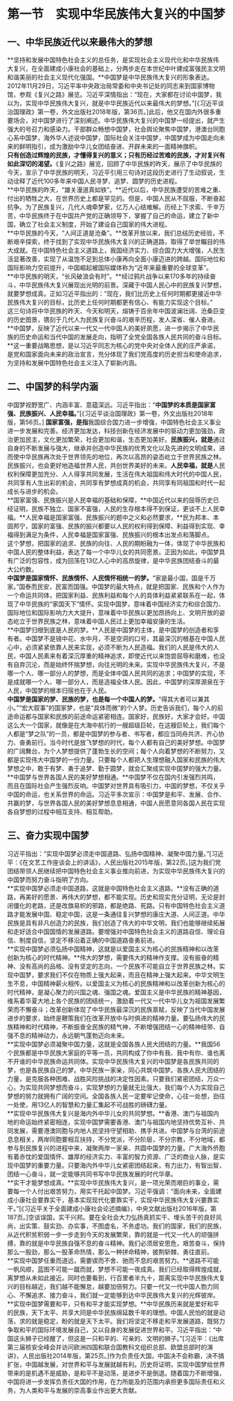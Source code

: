 # 第一节　实现中华民族伟大复兴的中国梦

## 一、中华民族近代以来最伟大的梦想

**坚持和发展中国特色社会主义的总任务，是实现社会主义现代化和中华民族伟大复兴，在全面建成小康社会的基础上，分两步走在本世纪中叶建成富强民主文明和谐美丽的社会主义现代化强国。**中国梦是中华民族伟大复兴的形象表达。  
2012年11月29日，习近平率中央政治局常委和中央书记处的同志来到国家博物馆，参观《复兴之路》展览。习近平深情指出：“现在，大家都在讨论中国梦，我以为，实现中华民族伟大复兴，就是中华民族近代以来最伟大的梦想。”[《习近平谈治国理政》第一卷，外文出版社2018年版，第36页。]此后，他又在国内外很多重要场合，对中国梦进行了深刻阐述。中华民族伟大复兴的中国梦一经提出，就产生强大的号召力和感染力。干部群众畅想中国梦，社会舆论聚焦中国梦，港澳台同胞心系中国梦，海外华人述说中国梦，国际社会关注中国梦，中国梦成为中国走向未来的鲜明指引，成为激励中华儿女团结奋进、开辟未来的一面精神旗帜。  
**只有创造过辉煌的民族，才懂得复兴的意义；只有历经过苦难的民族，才对复兴有如此深切的渴望。**《复兴之路》展览，回顾了中华民族的昨天，展示了中华民族的今天，宣示了中华民族的明天，习近平引用三句诗对这段历史进行了生动叙说，生动诠释了近代100多年来中国人民寻梦、追梦、圆梦的历史进程。  
**中华民族的昨天，“雄关漫道真如铁”。**近代以后，中华民族遭受的苦难之重、付出的牺牲之大，在世界历史上都是罕见的。但是，中国人民从不屈服，不断奋起抗争。为了民族复兴，几代人魂牵梦萦，亿万人心结难解。历经上下求索、千辛万苦，中华民族终于在中国共产党的正确领导下，掌握了自己的命运，建立了新中国，确立了社会主义制度，开始了建设自己国家的伟大进程。  
**中华民族的今天，“人间正道是沧桑”。**改革开放以来，我们总结历史经验，不断艰辛探索，终于找到了实现中华民族伟大复兴的正确道路，取得了举世瞩目的伟大成就。在中国特色社会主义道路上，我国经济实力、综合国力大大增强，人民生活显著改善，实现了从温饱不足到总体小康再向全面小康迈进的跨越。国际地位和国际影响力空前提升，中国崛起被国际媒体称为“近年来最重要的全球变革”。  
**中华民族的明天，“长风破浪会有时”。**经过鸦片战争以来170多年的持续奋斗，中华民族伟大复兴展现出光明的前景。深藏于中国人民心中的民族复兴梦想，就要梦想成真。正如习近平指出的：“现在，我们比历史上任何时期都更接近中华民族伟大复兴的目标，比历史上任何时期都更有信心、有能力实现这个目标。”  
这三句诗将中华民族的昨天、今天和明天，熔铸于百余年中国波澜壮阔、沧桑巨变的历史图景，镌刻于几代人为民族复兴奋斗的艰辛历程，发人深省、催人奋进。**中国梦，反映了近代以来一代又一代中国人的美好夙愿，进一步揭示了中华民族的历史命运和当代中国的发展走向，指明了全党全国各族人民共同的奋斗目标。**这一重要战略思想，是以习近平同志为核心的党中央对全体人民的庄严承诺，是党和国家面向未来的政治宣言，充分体现了我们党高度的历史担当和使命追求，为坚持和发展中国特色社会主义注入了崭新内涵。  

## 二、中国梦的科学内涵

中国梦视野宽广、内涵丰富、意蕴深远。习近平指出：“**中国梦的本质是国家富强、民族振兴、人民幸福。**”[《习近平谈治国理政》第一卷，外文出版社2018年版，第56页。] **国家富强，是指**我国综合国力进一步增强，中国特色社会主义事业进一步发展和完善。经济更加发达，科技创新在经济发展中的驱动力更加强劲，政治更加民主，文化更加繁荣，社会更加和谐，生态更加美好。**民族振兴，就是**通过自身的不断发展与强大，继承并创造中华民族的优秀文化以及先进的文明成果，进而使中华民族再次处于世界领先的地位，再次以高昂的姿态屹立于世界民族之林。民族振兴，也会更好地造福世界人民，共创世界美好的未来。**人民幸福，就是**人民权利保障更加充分、人人得享共同发展，生活在伟大祖国和伟大时代的中国人民，共同享有人生出彩的机会，共同享有梦想成真的机会，共同享有同祖国和时代一起成长与进步的机会。  
**国家富强、民族振兴是人民幸福的基础和保障，**中国近代以来的屈辱历史已经证明，民族不独立、国家不富强，人民的生存根本得不到保证，更谈不上人民幸福。**人民幸福是国家富强、民族振兴的题中之义和必然要求，**民为邦本、本固邦宁，国家的富强、民族的振兴都要以人民的权利得到保障、利益得到实现、幸福得到满足为条件，人民幸福是国家富强、民族振兴的根本出发点和落脚点。  
这个梦想，把国家的追求、民族的向往、人民的期盼融为一体，体现了中华民族和中国人民的整体利益，表达了每一个中华儿女的共同愿景。正因为如此，中国梦具有广泛的包容性，成为回荡在13亿人心中的高昂旋律，是中华民族团结奋斗的最大公约数。  
**中国梦是国家情怀、民族情怀、人民情怀相统一的梦。**“家是最小国，国是千万家。”国泰而民安，民富而国强。中国梦的最大特点，就是把国家、民族和个人作为一个命运共同体，把国家利益、民族利益和每个人的具体利益紧紧联系在一起，体现了中华民族的“家国天下”情怀。实现中国梦，意味着中国经济实力和综合国力、国际地位和国际影响力大大提升，意味着中华民族以更加昂扬向上、文明开放的姿态屹立于世界民族之林，意味着中国人民过上更加幸福安康的生活。  
**中国梦归根到底是人民的梦。**人民是中国梦的主体，是中国梦的创造者和享有者。中国梦不是镜中花、水中月，不是空洞的口号，其最深沉的根基在中国人民心中，必须紧紧依靠人民来实现，必须不断为人民造福。我们的人民是伟大的人民，中国人民素来有着深沉厚重的精神追求，即使近代以来饱尝屈辱和磨难，也没有自弃沉沦，而是始终怀揣梦想，向往光明的未来。实现中华民族伟大复兴，不是哪一个人、哪一部分人的梦想，而是全体中国人民共同的追求；中国梦的实现，不是成就哪一个人、哪一部分人，而是造福全体人民。因此，中国梦的深厚源泉在于人民，中国梦的根本归宿也在于人民。  
**中国梦是国家的梦、民族的梦，也是每一个中国人的梦。**“得其大者可以兼其小。”“宏大叙事”的国家梦，也是“具体而微”的个人梦。历史告诉我们，每个人的前途命运都与国家和民族的前途命运紧密相连。国家好，民族好，大家才会好。中国这么大一个国家，就像是在大海中航行的一艘超级巨轮，在这艘巨轮上，我们每个人都是“梦之队”的一员，都是中国梦的参与者、书写者，都应当同舟共济、齐心协力、奋勇前行。当今时代是放飞梦想的时代，每个人都有自己的美好梦想。中国梦的广阔舞台，为个人梦想提供了蓬勃生长的空间；每个人向着梦想的不断努力，又都是实现伟大中国梦的一份力量。只要每个人都把人生理想融入国家和民族的伟大梦想之中，敢于有梦、勇于追梦、勤于圆梦，就会汇聚成实现中国梦的强大力量。  
**中国梦与世界各国人民的美好梦想相通。**中国梦不仅在国内引发强烈共鸣，而且在国际社会产生强烈反响。中国梦对世界具有吸引力，中国的梦想，不仅关乎中国的命运，也关系世界的命运。习近平多次宣示：中国梦是和平、发展、合作、共赢的梦，与世界各国人民的美好梦想息息相通，中国人民愿意同各国人民在实现各自梦想的过程中相互支持、相互帮助。  

## 三、奋力实现中国梦

习近平指出：“实现中国梦必须走中国道路、弘扬中国精神、凝聚中国力量。”[习近平：《在文艺工作座谈会上的讲话》，人民出版社2015年版，第22页。]这为我们党团结带领人民继续把中国特色社会主义事业推向前进，为实现中华民族伟大复兴的中国梦而努力奋斗指明了方向。  
**实现中国梦必须走中国道路，这就是中国特色社会主义道路。**没有正确的道路，再美好的愿景、再伟大的梦想，都不能实现。历史和现实充分证明，无论是封闭僵化的老路，还是改旗易帜的邪路，都是绝路、死路。只有中国特色社会主义道路才能发展中国、稳定中国，这是一条通往复兴梦想的康庄大道、人间正道。中华民族是具有非凡创造力的民族，我们创造了伟大的中华文明，我们也能够继续拓展和走好适合中国国情的发展道路。要增强对中国特色社会主义的道路自信、理论自信、制度自信，坚定不移沿着正确的中国道路奋勇前进。  
**实现中国梦必须弘扬中国精神，这就是以爱国主义为核心的民族精神和以改革创新为核心的时代精神。**伟大的梦想，需要伟大的精神作支撑。没有振奋的精神、没有高尚的品格、没有坚定的志向，一个民族不可能自立于世界民族之林。实现中国梦，要求我们不仅在物质上强大起来，而且在精神上强大起来。中华文明生生不息，中国精神薪火相传。以爱国主义为核心的民族精神和以改革创新为核心的时代精神，是凝心聚力的兴国之魂、强国之魂。爱国主义是中华民族的精神基因，维系着华夏大地上各个民族的团结统一，激励着一代又一代中华儿女为祖国发展繁荣而不懈奋斗；改革创新体现了中华民族最深沉的民族禀赋，反映了当代中国发展进步的要求，始终是鞭策我们在改革开放中与时俱进的精神力量。要弘扬伟大的民族精神和时代精神，不断振奋全民族的精气神，不断增强团结一心的精神纽带、自强不息的精神动力，永远朝气蓬勃迈向未来。  
**实现中国梦必须凝聚中国力量，这就是全国各族人民大团结的力量。**我国56个民族都是中华民族大家庭的平等一员，共同构成了你中有我、我中有你、谁也离不开谁的中华民族命运共同体。实现中华民族伟大复兴的中国梦是各民族共同的梦，也是各民族自己的梦。中华民族一家亲，同心共筑中国梦。各族人民大团结的力量，是克服各种困难、战胜风险挑战的决定性因素。只要我们紧密团结，万众一心，为实现共同梦想而奋斗，实现梦想的力量就无比强大，我们每个人为实现自己梦想的努力就拥有广阔的空间。全国各族人民一定要牢记使命，心往一处想，劲往一处使，用13亿人的智慧和力量汇集起不可战胜的磅礴力量。  
**实现中华民族伟大复兴是海内外中华儿女的共同梦想。**香港、澳门与祖国内地的命运始终紧密相连，实现中国梦需要香港、澳门与祖国内地坚持优势互补、共同发展，需要港澳同胞与内地人民坚持守望相助、携手共进。中国梦与台湾的前途息息相关，两岸同胞要相互扶持，不分党派，不分阶层，不分宗教，不分地域，都参与到民族复兴的进程中来，凝聚两岸一家亲、共圆中国梦的力量。广大海外侨胞有着赤忱的爱国情怀、雄厚的经济实力、丰富的智力资源、广泛的商业人脉，是实现中国梦的重要力量。只要海内外中华儿女紧密团结起来，有力出力，有智出智，团结一心奋斗，就一定能够共同书写中华民族发展的时代华章。  
**实干才能梦想成真。**实现中华民族伟大复兴，是一项光荣而艰巨的事业，需要每一个人付出艰苦努力，用实干托起中国梦。习近平强调：“面向未来，全面建成小康社会要靠实干，基本实现现代化要靠实干，实现中华民族伟大复兴要靠实干。”[《习近平关于全面建成小康社会论述摘编》，中央文献出版社2016年版，第187页。]空谈误国，实干兴邦。要在全社会大力弘扬真抓实干、埋头苦干的良好风尚，出实策、鼓实劲、办实事，不图虚名，不务虚功。我们的国家，我们的民族，从近代积贫积弱一步一步走到今天的发展繁荣，靠的就是一代又一代人的顽强拼搏，靠的就是中华民族自强不息的奋斗精神。我们必须居安思危，艰苦奋斗，保持那么一股劲，那么一股革命热情，那么一种拼命精神，披荆斩棘、勇往直前。  
**实现中国梦任重而道远，需要锲而不舍、驰而不息的艰苦努力。**道路不可能一帆风顺，蓝图不可能一蹴而就，梦想不可能一夜成真。我们已经取得辉煌成就，离梦想从未如此接近。同时也要看到，行百里者半九十，距离实现中华民族伟大复兴的目标越近，我们越不能懈怠，越要加倍努力。只要一代又一代中国人勠力同心、不懈追求、接力奋斗，我们就一定能够到达中华民族伟大复兴的光辉彼岸。  
**实现中国梦需要和平，只有和平才能实现梦想。**中华民族历来就是爱好和平的民族，天下太平、共享大同是中华民族绵延数千年的理想。中国人民怕的就是动荡，求的就是稳定，盼的就是天下太平。我们将坚定不移走和平发展道路，既努力争取和平的国际环境发展自己，又以自身的发展促进世界和平。习近平指出：“中国这头狮子已经醒了，但这是一只和平的、可亲的、文明的狮子。”[习近平：《出席第三届核安全峰会并访问欧洲四国和联合国教科文组织总部、欧盟总部时的演讲》，人民出版社2014年版，第25页。]作为负责任大国，中国决不会称霸，决不搞扩张，中国越发展，对世界和平与发展就越有利。历史将证明，实现中国梦给世界带来的是机遇不是威胁，是和平不是动荡，是进步不是倒退。随着国力不断增强，中国将进一步发挥负责任大国的作用，在力所能及的范围内承担更多国际责任和义务，为人类和平与发展的崇高事业作出更大贡献。  